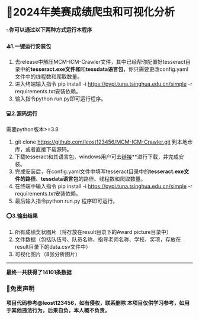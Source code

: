 # :bug:**2024年美赛成绩爬虫和可视化分析**

:arrow_heading_down:**你可以通过以下两种方式运行本程序**

 #### :golf:**1.一键运行安装包**

1. 去release中解压MCM-ICM-Crawler文件，其中已经帮你配置好tesseract目录中的**tesseract.exe文件和**和**tessdata语言包**，你只需要更改config.yaml文件中的线程数和爬取数量。
2. 进入终端输入指令 pip install -i https://pypi.tuna.tsinghua.edu.cn/simple -r requirements.txt安装依赖。
3. 输入指令python run.py即可运行程序。

#### :computer:**2.源码运行**

需要python版本>=3.8

1. git clone https://github.com/leost123456/MCM-ICM-Crawler.git 到本地仓库，或者直接下载源码。
2. 下载tesseract和其语言包，windows用户可去[链接](**https://digi.bib.uni-mannheim.de/tesseract/)**进行下载，并完成安装。
3. 完成安装后，在config.yaml文件中填写tesseract目录中的**tesseract.exe文件的路径**、**tessdata语言包**的路径、线程数和爬取数量。
4. 在终端中输入指令 pip install -i https://pypi.tuna.tsinghua.edu.cn/simple -r requirements.txt安装依赖。
5. 最后输入指令python run.py 程序即可运行。

#### :o:**3.输出结果**

1. 所有成绩奖状图片（将存放在result目录下的Award picture目录中）
2. 文件数据（包括队伍号、队员名称、指导老师名称、学校、奖项，存放在result目录下的data.csv文件中）
3. 可视化图片（8张分析图片）

---

**最终一共获得了14101条数据**

### :key:**免责声明**
**项目代码参考@leost123456，如有侵权，联系删除**
**本项目仅供学习参考，如用于其他违法行为，后果自负，本人概不负责。**
